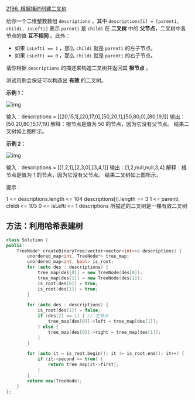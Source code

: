 [2196. 根据描述创建二叉树](https://leetcode-cn.com/problems/create-binary-tree-from-descriptions/)

给你一个二维整数数组 `descriptions` ，其中 `descriptions[i] = [parenti, childi, isLefti]` 表示 `parenti` 是 `childi` 在 **二叉树** 中的 **父节点**，二叉树中各节点的值 **互不相同** 。此外：

- 如果 `isLefti == 1` ，那么 `childi` 就是 `parenti` 的左子节点。
- 如果 `isLefti == 0` ，那么 `childi` 就是 `parenti` 的右子节点。

请你根据 `descriptions` 的描述来构造二叉树并返回其 **根节点** 。

测试用例会保证可以构造出 **有效** 的二叉树。

**示例 1：**

![img](https://assets.leetcode.com/uploads/2022/02/09/example1drawio.png)

输入：descriptions = [[20,15,1],[20,17,0],[50,20,1],[50,80,0],[80,19,1]]
输出：[50,20,80,15,17,19]
解释：根节点是值为 50 的节点，因为它没有父节点。
结果二叉树如上图所示。

**示例 2：**

![img](https://assets.leetcode.com/uploads/2022/02/09/example2drawio.png)

输入：descriptions = [[1,2,1],[2,3,0],[3,4,1]]
输出：[1,2,null,null,3,4]
解释：根节点是值为 1 的节点，因为它没有父节点。 
结果二叉树如上图所示。 

提示：

1 <= descriptions.length <= 104
descriptions[i].length == 3
1 <= parenti, childi <= 105
0 <= isLefti <= 1
descriptions 所描述的二叉树是一棵有效二叉树

## 方法：利用哈希表建树

```c++
class Solution {
public:
    TreeNode* createBinaryTree(vector<vector<int>>& descriptions) {
        unordered_map<int, TreeNode*> tree_map;
        unordered_map<int, bool> is_root;
        for (auto des : descriptions) {
            tree_map[des[0]] = new TreeNode(des[0]);
            tree_map[des[1]] = new TreeNode(des[1]);
            is_root[des[0]] = true;
            is_root[des[1]] = true;
        }

        for (auto des : descriptions) {
            is_root[des[1]] = false;
            if (des[2] == 1) { // 左节点
                tree_map[des[0]]->left = tree_map[des[1]];
            } else {
                tree_map[des[0]]->right = tree_map[des[1]];
            }
        }

        for (auto it = is_root.begin(); it != is_root.end(); it++) {
            if (it->second == true) {
                return tree_map[it->first];
            }
        }
        return new(TreeNode);
    }
};
```